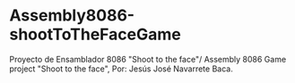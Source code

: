 # Assembly8086-shootToTheFaceGame
Proyecto de Ensamblador 8086 "Shoot to the face"/ Assembly 8086 Game project "Shoot to the face", Por: Jesús José Navarrete Baca.
